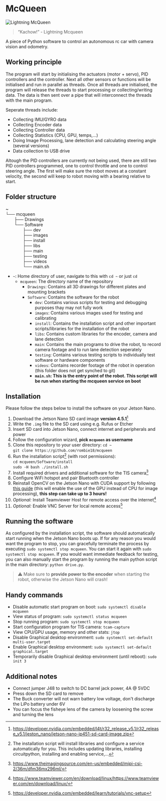 # McQueen

![Lightning McQueen](https://a1cf74336522e87f135f-2f21ace9a6cf0052456644b80fa06d4f.ssl.cf2.rackcdn.com/images/characters/large/800/Lightning-McQueen.Cars.webp)

> “Kachow!” - Lightning Mcqueen

A piece of Python software to control an autonomous rc car with camera vision and odometry.

## Working principle

The program will start by initialising the actuators (motor + servo), PID controllers and the controller. Next all other sensors or functions will be initialised and run in parallel as threads. Once all threads are initialised, the program will release the threads to start processing or collecting/writing data. The data is then sent over a pipe that will interconnect the threads with the main program.

Seperate threads include:
- Collecting IMU/GYRO data
- Collecting Encoder data
- Collecting Controller data
- Collecting Statistics (CPU, GPU, temps,...)
- Doing Image Processing, lane detection and calculating steering angle (several versions)
- Data collection to USB drive

Altough the PID controllers are currently not being used, there are still two PID controllers programmed, one to control throttle and one to control steering angle. The first will make sure the robot moves at a constant velocity, the second will keep to robot moving with a bearing relative to start.

## Folder structure
~\
└── mcqueen\
&emsp;&emsp;├── Drawings\
&emsp;&emsp;└── Software\
&emsp;&emsp;&emsp;&emsp;├── dev\
&emsp;&emsp;&emsp;&emsp;├── images\
&emsp;&emsp;&emsp;&emsp;├── install\
&emsp;&emsp;&emsp;&emsp;├── libs\
&emsp;&emsp;&emsp;&emsp;├── main\
&emsp;&emsp;&emsp;&emsp;├── testing\
&emsp;&emsp;&emsp;&emsp;├── videos\
&emsp;&emsp;&emsp;&emsp;└── main.sh

- `~`: Home directory of user, navigate to this with `cd ~` or just `cd`
   - `mcqueen`: The directory name of the repository
      - `Drawings`: Contains all 3D drawings for different plates and mounting brackets
      - `Software`: Contains the software for the robot
         - `dev`: Contains various scripts for testing and debugging purposes thay may not fully work
         - `images`: Contains various images used for testing and calibrating
         - `install`: Contains the installation script and other important scripts/libraries for the installation of the robot
         - `libs`: Contains custom libraries for the encoder, camera and lane detection
         - `main`: Contains the main programs to drive the robot, to record camera footage and to run lane detection seperately
         - `testing`: Contains various testing scripts to individually test software or hardware components
         - `videos`: Contains recorder footage of the robot in operation (this folder does not get synched to git)
         - **`main.sh`: This is the entry point of the robot. This script will be run when starting the mcqueen service on boot**

## Installation

Please follow the steps below to install the software on your Jetson Nano.

1. Download the Jetson Nano SD card image **version 4.5.1**[^1]
2. Write the `.img` file to the SD card using e.g. Rufus or Etcher
3. Insert SD card into Jetson Nano, connect internet and peripherals and power
4. Follow the configuration wizard, **pick `mcqueen` as username** 
5. Clone this repository to your user directory:
   `cd ~`  
   `git clone https://github.com/rombie18/mcqueen`
6. Run the installation script[^2] (with root permissions):  
   `cd mcqueen/Software/install`  
   `sudo -H bash ./install.sh`
7. Install required drivers and additional software for the TIS camera[^3]
8. Configure WiFi hotspot and pair Bluetooth controller
9. Reinstall OpenCV on the Jetson Nano with CUDA support by following [this guide](https://qengineering.eu/install-opencv-4.5-on-jetson-nano.html) (this will enable the use of the GPU instead of CPU for image processing), **this step can take up to 3 hours!**
10. *Optional:* Install Teamviewer Host for remote access over the internet[^4]
11. *Optional:* Enable VNC Server for local remote access[^5]


## Running the software

As configured by the installation script, the software should automatically start running when the Jetson Nano boots up. If for any reason you would want the program to stop, you can gracefully terminate the process by executing `sudo systemctl stop mcqueen`. You can start it again with `sudo systemctl stop mcqueen`. If you would want immediate feedback for testing, you can also manually start the program by running the main python script in the main directory: `python drive.py`.

> :warning: Make sure to **provide power to the encoder** when starting the robot, otherwise the Jetson Nano will crash!

## Handy commands
- Disable automatic start program on boot: `sudo systemctl disable mcqueen`
- View status of program: `sudo systemctl status mcqueen`
- Stop running program: `sudo systemctl stop mcqueen`
- Start configuration program for TIS camera: `tcam-capture`
- View CPU/GPU usage, memory and other stats: `jtop`
- Disable Graphical desktop environment: `sudo systemctl set-default multi-user.target`
- Enable Graphical desktop environment: `sudo systemctl set-default graphical.target`
- Temporarily disable Graphical desktop environment (until reboot): `sudo init 3 `

## Additional notes
- Connect jumper J48 to switch to DC barrel jack power, 4A @ 5VDC
- Press down the SD card to remove
- The Buck converter will not warn battery low voltage, don't discharge the LiPo battery under 6V
- You can focus the fisheye lens of the camera by loosening the screw and turning the lens

[^1]: https://developer.nvidia.com/embedded/l4t/r32_release_v5.1/r32_release_v5.1/jeston_nano/jetson-nano-jp451-sd-card-image.zip
[^2]: The installation script will install libraries and configure a service automatically for you. This includes updating libraries, installing circuitpython, installing and enabling service,...
[^3]: https://www.theimagingsource.com/en-us/embedded/mipi-csi-2/36m/dfm36mx296ml/
[^4]: https://www.teamviewer.com/en/download/linux/https://www.teamviewer.com/en/download/linux/
[^5]: https://developer.nvidia.com/embedded/learn/tutorials/vnc-setup